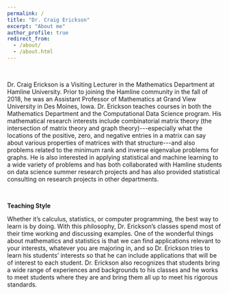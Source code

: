 ```yaml
---
permalink: /
title: "Dr. Craig Erickson"
excerpt: "About me"
author_profile: true
redirect_from: 
  - /about/
  - /about.html
---
```


<br>

Dr. Craig Erickson is a Visiting Lecturer in the Mathematics Department at Hamline University. Prior to joining the Hamline community in the fall of 2018, he was an Assistant Professor of Mathematics at Grand View University in Des Moines, Iowa. Dr. Erickson teaches courses in both the Mathematics Department and the Computational Data Science program. His mathematical research interests include combinatorial matrix theory (the intersection of matrix theory and graph theory)---especially what the locations of the positive, zero, and negative entries in a matrix can say about various properties of matrices with that structure---and also problems related to the minimum rank and inverse eigenvalue problems for graphs. He is also interested in applying statistical and machine learning to a wide variety of problems and has both collaborated with Hamline students on data science summer research projects and has also provided statistical consulting on research projects in other departments.

<br>

**Teaching Style**

Whether it’s calculus, statistics, or computer programming, the best way to learn is by doing. With this philosophy, Dr. Erickson’s classes spend most of their time working and discussing examples. One of the wonderful things about mathematics and statistics is that we can find applications relevant to your interests, whatever you are majoring in, and so Dr. Erickson tries to learn his students’ interests so that he can include applications that will be of interest to each student. Dr. Erickson also recognizes that students bring a wide range of experiences and backgrounds to his classes and he works to meet students where they are and bring them all up to meet his rigorous standards.